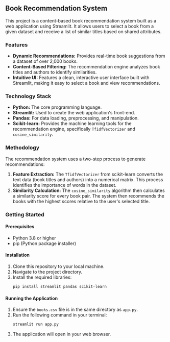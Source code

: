 ## Book Recommendation System

This project is a content-based book recommendation system built as a web application using Streamlit. It allows users to select a book from a given dataset and receive a list of similar titles based on shared attributes.

### Features

  * **Dynamic Recommendations:** Provides real-time book suggestions from a dataset of over 2,000 books.
  * **Content-Based Filtering:** The recommendation engine analyzes book titles and authors to identify similarities.
  * **Intuitive UI:** Features a clean, interactive user interface built with Streamlit, making it easy to select a book and view recommendations.

### Technology Stack

  * **Python:** The core programming language.
  * **Streamlit:** Used to create the web application's front-end.
  * **Pandas:** For data loading, preprocessing, and manipulation.
  * **Scikit-learn:** Provides the machine learning tools for the recommendation engine, specifically `TfidfVectorizer` and `cosine_similarity`.

### Methodology

The recommendation system uses a two-step process to generate recommendations:

1.  **Feature Extraction:** The `TfidfVectorizer` from scikit-learn converts the text data (book titles and authors) into a numerical matrix. This process identifies the importance of words in the dataset.
2.  **Similarity Calculation:** The `cosine_similarity` algorithm then calculates a similarity score for every book pair. The system then recommends the books with the highest scores relative to the user's selected title.

### Getting Started

#### Prerequisites

  * Python 3.8 or higher
  * pip (Python package installer)

#### Installation

1.  Clone this repository to your local machine.
2.  Navigate to the project directory.
3.  Install the required libraries:
    ```bash
    pip install streamlit pandas scikit-learn
    ```

#### Running the Application

1.  Ensure the `books.csv` file is in the same directory as `app.py`.
2.  Run the following command in your terminal:
    ```bash
    streamlit run app.py
    ```
3.  The application will open in your web browser.
